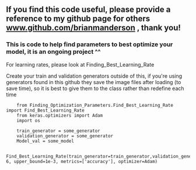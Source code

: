 ## If you find this code useful, please provide a reference to my github page for others www.github.com/brianmanderson , thank you!

### This is code to help find parameters to best optimize your model, it is an ongoing project ^^

For learning rates, please look at Finding_Best_Learning_Rate

Create your train and validation generators outside of this, if you're using generators found in this github they save the image files after loading (to save time), so it is best to give them to the class rather than redefine each time

        from Finding_Optimization_Parameters.Find_Best_Learning_Rate import Find_Best_Learning_Rate
        from keras.optimizers import Adam
        import os
        
        train_generator = some_generator
        validation_generator = some_generator
        Model_val = some_model
        
        Find_Best_Learning_Rate(train_generator=train_generator,validation_generator=validation_generator,Model_val=Model_val,epochs=8,out_path=os.path.join('.','test'),learning_rate=1e-6, upper_bound=1e-3, metrics=['accuracy'], optimizer=Adam)
